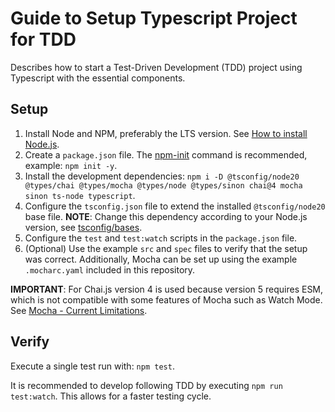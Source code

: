 # Guide to Setup Typescript Project for TDD
Describes how to start a Test-Driven Development (TDD) project using Typescript with the essential components.

## Setup

1. Install Node and NPM, preferably the LTS version. See [How to install Node.js](https://nodejs.org/en/learn/getting-started/how-to-install-nodejs).
2. Create a `package.json` file. The [npm-init](https://docs.npmjs.com/cli/v10/commands/npm-init) command is recommended, example: `npm init -y`.
3. Install the development dependencies: `npm i -D @tsconfig/node20 @types/chai @types/mocha @types/node @types/sinon chai@4 mocha sinon ts-node typescript`.
4. Configure the `tsconfig.json` file to extend the installed `@tsconfig/node20` base file. **NOTE**: Change this dependency according to your Node.js version, see [tsconfig/bases](https://github.com/tsconfig/bases).
5. Configure the `test` and `test:watch` scripts in the `package.json` file.
6. (Optional) Use the example `src` and `spec` files to verify that the setup was correct. Additionally, Mocha can be set up using the example `.mocharc.yaml` included in this repository.

**IMPORTANT**: For Chai.js version 4 is used because version 5 requires ESM, which is not compatible with some features of Mocha such as Watch Mode. See [Mocha - Current Limitations](https://mochajs.org/#current-limitations).

## Verify

Execute a single test run with: `npm test`.

It is recommended to develop following TDD by executing `npm run test:watch`. This allows for a faster testing cycle.